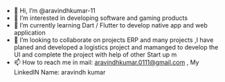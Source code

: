 - 👋 Hi, I’m @aravindhkumar-11
- 👀 I’m interested in developing software and gaming products 
- 🌱 I’m currently learning Dart / Flutter to develop native app and web application
- 💞️ I’m looking to collaborate on projects ERP and many projects ,I have planed and developed a logistics project and mamanged to develop the UI and complete the project with help of other Start up m
- 📫 How to reach me in mail: aravindhkumar.0111@gmail.com , My LinkedIN Name: aravindh kumar

<!---
aravindhkumar-11/aravindhkumar-11 is a ✨ special ✨ repository because its `README.md` (this file) appears on your GitHub profile.
You can click the Preview link to take a look at your changes.
--->
